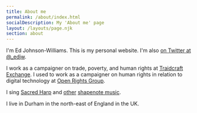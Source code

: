 ```yaml
---
title: About me
permalink: /about/index.html
socialDescription: My 'About me' page
layout: /layouts/page.njk
section: about
---
```

I'm Ed Johnson-Williams. This is my personal website. I'm also [on Twitter at @_edjw](https://twitter.com/_edjw).

I work as a campaigner on trade, poverty, and human rights at [Traidcraft Exchange](https://traidcraftexchange.org). I used to work as a campaigner on human rights in relation to digital technology at [Open Rights Group](https://www.openrightsgroup.org).

I sing [Sacred Harp](https://en.wikipedia.org/wiki/Sacred_Harp) and [other](https://en.wikipedia.org/wiki/The_Christian_Harmony) [shapenote music](https://en.wikipedia.org/wiki/Shape_note).

I live in Durham in the north-east of England in the UK.